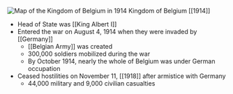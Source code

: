 
![Map of the Kingdom of Belgium in 1914](https://nzhistory.govt.nz/files/styles/fullsize/public/Belgium_1000.jpg?itok=KDbHREvC)
Kingdom of Belgium [[1914]]

- Head of State was [[King Albert I]]
- Entered the war on August 4, 1914 when they were invaded by [[Germany]]
	- [[Belgian Army]] was created
	- 300,000 soldiers mobilized during the war
	- By October 1914, nearly the whole of Belgium was under German occupation
- Ceased hostilities on November 11, [[1918]] after armistice with Germany
	- 44,000 military and 9,000 civilian casualties